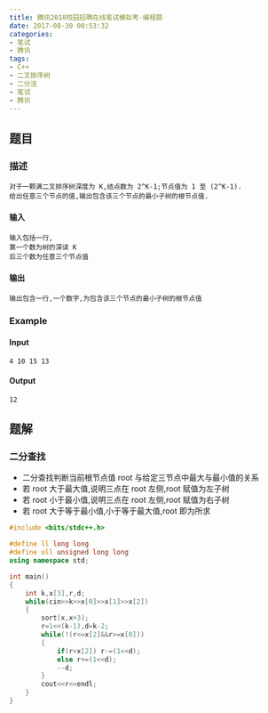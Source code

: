 ```yaml
---
title: 腾讯2018校园招聘在线笔试模拟考-编程题
date: 2017-08-30 00:53:32
categories:
- 笔试
- 腾讯
tags:
- C++
- 二叉排序树
- 二分法
- 笔试
- 腾讯
---
```

## 题目
### 描述
	对于一颗满二叉排序树深度为 K,结点数为 2^K-1;节点值为 1 至 (2^K-1).
	给出任意三个节点的值,输出包含该三个节点的最小子树的根节点值.
#### 输入 
	输入包括一行,
	第一个数为树的深读 K
	后三个数为任意三个节点值
#### 输出
	输出包含一行,一个数字,为包含该三个节点的最小子树的根节点值
### Example
#### Input
	4 10 15 13  
#### Output
    12
## 题解
### 二分查找
* 二分查找判断当前根节点值 root 与给定三节点中最大与最小值的关系
* 若 root 大于最大值,说明三点在 root 左侧,root 赋值为左子树
* 若 root 小于最小值,说明三点在 root 左侧,root 赋值为右子树
* 若 root 大于等于最小值,小于等于最大值,root 即为所求

```cpp
#include <bits/stdc++.h>

#define ll long long
#define ull unsigned long long
using namespace std;

int main()
{
    int k,x[3],r,d;
    while(cin>>k>>x[0]>>x[1]>>x[2])
    {
        sort(x,x+3);
        r=1<<(k-1),d=k-2;
        while(!(r<=x[2]&&r>=x[0]))
        {
            if(r>x[2]) r-=(1<<d);
            else r+=(1<<d);
            --d;
        }
        cout<<r<<endl;
    }
}


```